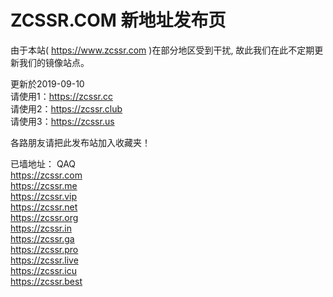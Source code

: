 # ZCSSR.COM 新地址发布页

由于本站( https://www.zcssr.com )在部分地区受到干扰, 故此我们在此不定期更新我们的镜像站点。


更新於2019-09-10<br>
请使用1：https://zcssr.cc<br>
请使用2：https://zcssr.club<br>
请使用3：https://zcssr.us<br>


各路朋友请把此发布站加入收藏夹！

已墙地址： QAQ<br>
https://zcssr.com<br>
https://zcssr.me<br>
https://zcssr.vip<br>
https://zcssr.net<br>
https://zcssr.org<br>
https://zcssr.in<br>
https://zcssr.ga<br>
https://zcssr.pro<br>
https://zcssr.live<br>
https://zcssr.icu<br>
https://zcssr.best<br>

